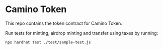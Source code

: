 # Camino Token

This repo contains the token contract for Camino Token. 

Run tests for minting, airdrop minting and transfer using taxes by running:
```
npx hardhat test ./test/sample-test.js
```